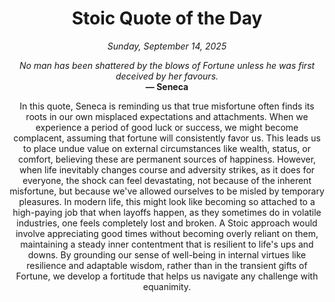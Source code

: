 <h1 align="center">Stoic Quote of the Day</h1>
<p align="center"><em><!--START_SECTION:current-date-->
Sunday, September 14, 2025
<!--END_SECTION:current-date--></em></p>
<p align="center">
    <em><!--START_SECTION:quote-text-->
No man has been shattered by the blows of Fortune unless he was first deceived by her favours.
<!--END_SECTION:quote-text--></em><br>
    <strong>— <!--START_SECTION:quote-author-->
Seneca
<!--END_SECTION:quote-author--></strong>
</p>

<p align="center" style="max-width:600px;margin:0 auto;">
<!--START_SECTION:quote-interpretation-->
In this quote, Seneca is reminding us that true misfortune often finds its roots in our own misplaced expectations and attachments. When we experience a period of good luck or success, we might become complacent, assuming that fortune will consistently favor us. This leads us to place undue value on external circumstances like wealth, status, or comfort, believing these are permanent sources of happiness. However, when life inevitably changes course and adversity strikes, as it does for everyone, the shock can feel devastating, not because of the inherent misfortune, but because we've allowed ourselves to be misled by temporary pleasures. In modern life, this might look like becoming so attached to a high-paying job that when layoffs happen, as they sometimes do in volatile industries, one feels completely lost and broken. A Stoic approach would involve appreciating good times without becoming overly reliant on them, maintaining a steady inner contentment that is resilient to life's ups and downs. By grounding our sense of well-being in internal virtues like resilience and adaptable wisdom, rather than in the transient gifts of Fortune, we develop a fortitude that helps us navigate any challenge with equanimity.
<!--END_SECTION:quote-interpretation-->
</p>
